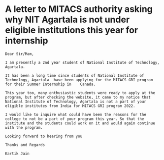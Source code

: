 # A letter to MITACS authority asking why NIT Agartala is not under eligible institutions this year for internship


    Dear Sir/Mam, 

    I am presently a 2nd year student of National Institute of Technology, Agartala. 

    It has been a long time since students of National Institute of Technology, Agartala  have been applying for the MITACS GRI program for their Summer Internship in    Canada. 

    This year too, many enthusiastic students were ready to apply at the program, but after checking the website, it came to my notice that National Institute of Technology, Agartala is not a part of your eligible institutes from India for MITACS GRI program 2022.

    I would like to inquire what could have been the reasons for the college to not be a part of your program this year. So that the institute and the students could work on it and would again continue with the program.

    Looking forward to hearing from you

    Thanks and Regards

    Kartik Jain


















